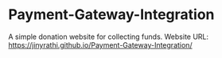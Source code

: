 # Payment-Gateway-Integration
A simple donation website for collecting funds. Website URL: https://jinyrathi.github.io/Payment-Gateway-Integration/
